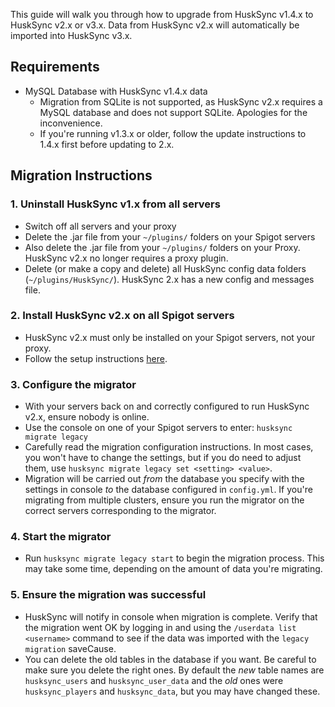 This guide will walk you through how to upgrade from HuskSync v1.4.x to HuskSync v2.x or v3.x. Data from HuskSync v2.x will automatically be imported into HuskSync v3.x.

## Requirements
- MySQL Database with HuskSync v1.4.x data
  - Migration from SQLite is not supported, as HuskSync v2.x requires a MySQL database and does not support SQLite. Apologies for the inconvenience.
  - If you're running v1.3.x or older, follow the update instructions to 1.4.x first before updating to 2.x.

## Migration Instructions
### 1. Uninstall HuskSync v1.x from all servers
- Switch off all servers and your proxy
- Delete the .jar file from your `~/plugins/` folders on your Spigot servers
- Also delete the .jar file from your `~/plugins/` folders on your Proxy. HuskSync v2.x no longer requires a proxy plugin.
- Delete (or make a copy and delete) all HuskSync config data folders (`~/plugins/HuskSync/`). HuskSync 2.x has a new config and messages file.

### 2. Install HuskSync v2.x on all Spigot servers
- HuskSync v2.x must only be installed on your Spigot servers, not your proxy.
- Follow the setup instructions [here](Setup).

### 3. Configure the migrator
- With your servers back on and correctly configured to run HuskSync v2.x, ensure nobody is online.
- Use the console on one of your Spigot servers to enter: `husksync migrate legacy`
- Carefully read the migration configuration instructions. In most cases, you won't have to change the settings, but if you do need to adjust them, use `husksync migrate legacy set <setting> <value>`.
- Migration will be carried out *from* the database you specify with the settings in console *to* the database configured in `config.yml`. If you're migrating from multiple clusters, ensure you run the migrator on the correct servers corresponding to the migrator.

### 4. Start the migrator
- Run `husksync migrate legacy start` to begin the migration process. This may take some time, depending on the amount of data you're migrating.

### 5. Ensure the migration was successful
- HuskSync will notify in console when migration is complete. Verify that the migration went OK by logging in and using the `/userdata list <username>` command to see if the data was imported with the `legacy migration` saveCause. 
- You can delete the old tables in the database if you want. Be careful to make sure you delete the right ones. By default the *new* table names are `husksync_users` and `husksync_user_data` and the *old* ones were `husksync_players` and `husksync_data`, but you may have changed these.